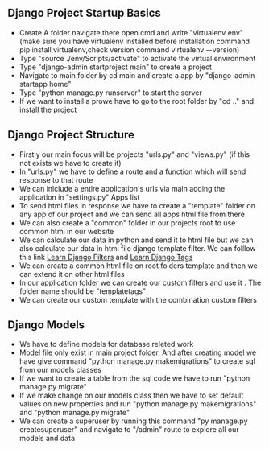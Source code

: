 ## Django Project Startup Basics

- Create A folder navigate there open cmd and write "virtualenv env" (make sure you have virtualenv installed before installation command pip install virtualenv,check version command virtualenv --version)
- Type "source ./env/Scripts/activate" to activate the virtual environment
- Type "django-admin startproject main" to create a project
- Navigate to main folder by cd main and create a app by "django-admin startapp home"
- Type "python manage.py runserver" to start the server
- If we want to install a prowe have to go to the root folder by "cd .." and install the project

## Django Project Structure

- Firstly our main focus will be projects "urls.py" and "views.py" (if this not exists we have to create it)
- In "urls.py" we have to define a route and a function which will send response to that route
- We can inlclude a entire application's urls via main adding the application in "settings.py" Apps list
- To send html files in response we have to create a "template" folder on any app of our project and we can send all apps html file from there
- We can also create a "common" folder in our projects root to use common html in our website
- We can calculate our data in python and send it to html file but we can also calculate our data in html file django template filter. We can folllow this link [Learn Django Filters](https://www.geeksforgeeks.org/django-template-filters/) and [Learn Django Tags](https://www.geeksforgeeks.org/django-template-tags/?ref=lbp)
- We can create a common html file on root folders template and then we can extend it on other html files
- In our application folder we can create our custom filters and use it . The folder name should be "templatetags"
- We can create our custom template with the combination custom filters

## Django Models

- We have to define models for database releted work
- Model file only exist in main project folder. And after creating model we have give command "python manage.py makemigrations" to create sql from our models classes
- If we want to create a table from the sql code we have to run "python manage.py migrate"
- If we make change on our models class then we have to set default values on new properties and run "python manage.py makemigrations" and "python manage.py migrate"
- We can create a superuser by running this command "py manage.py createsuperuser" and navigate to "/admin" route to explore all our models and data
